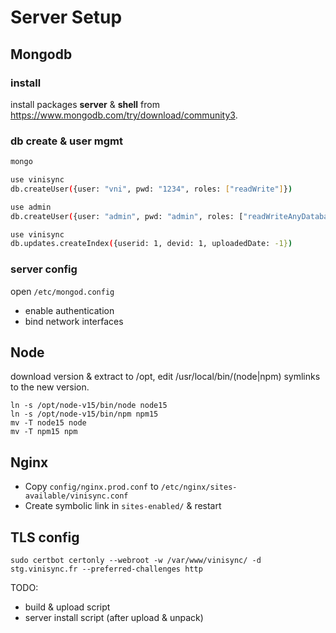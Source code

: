 # Server Setup

## Mongodb

### install

install packages **server** & **shell** from https://www.mongodb.com/try/download/community3.

### db create & user mgmt
````bash
mongo

use vinisync
db.createUser({user: "vni", pwd: "1234", roles: ["readWrite"]})

use admin
db.createUser({user: "admin", pwd: "admin", roles: ["readWriteAnyDatabase", "userAdminAnyDatabase", "dbAdminAnyDatabase"]})

use vinisync
db.updates.createIndex({userid: 1, devid: 1, uploadedDate: -1})
````

### server config
open `/etc/mongod.config`
- enable authentication
- bind network interfaces


## Node
download version & extract to /opt, edit /usr/local/bin/(node|npm) symlinks to the new version.
````
ln -s /opt/node-v15/bin/node node15
ln -s /opt/node-v15/bin/npm npm15
mv -T node15 node
mv -T npm15 npm
````

## Nginx
- Copy `config/nginx.prod.conf` to `/etc/nginx/sites-available/vinisync.conf`
- Create symbolic link in `sites-enabled/` & restart

## TLS config
`sudo certbot certonly --webroot -w /var/www/vinisync/ -d stg.vinisync.fr --preferred-challenges http`

TODO:
- build & upload script
- server install script (after upload & unpack)
